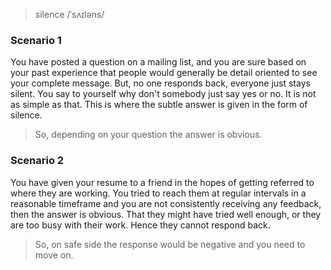 > silence
/ˈsʌɪləns/

### Scenario 1

You have posted a question on a mailing list, and you are sure based
on your past experience that people would generally be detail oriented
to see your complete message. But, no one responds back, everyone just
stays silent. You say to yourself why don't somebody just say yes or
no. It is not as simple as that. This is where the subtle answer is
given in the form of silence.

> So, depending on your question the answer is obvious.


### Scenario 2

You have given your resume to a friend in the hopes of getting
referred to where they are working. You tried to reach them at regular
intervals in a reasonable timeframe and you are not consistently
receiving any feedback, then the answer is obvious. That they might
have tried well enough, or they are too busy with their work. Hence
they cannot respond back.


> So, on safe side the response would be negative and you need to move on.


